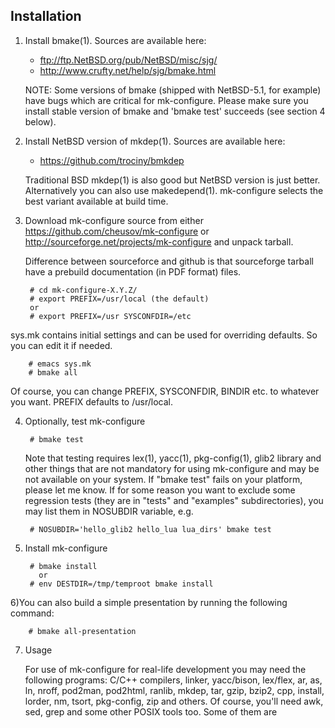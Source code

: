Installation
------------

1) Install bmake(1).
   Sources are available here:

   * ftp://ftp.NetBSD.org/pub/NetBSD/misc/sjg/
   * http://www.crufty.net/help/sjg/bmake.html

   NOTE: Some versions of bmake (shipped with NetBSD-5.1, for
   example) have bugs which are critical for mk-configure.
   Please make sure you install stable version of bmake and
   'bmake test' succeeds (see section 4 below).

2) Install NetBSD version of mkdep(1).
   Sources are available here:

   * https://github.com/trociny/bmkdep

   Traditional BSD mkdep(1) is also good but NetBSD version is just better.
   Alternatively you can also use makedepend(1). mk-configure
   selects the best variant available at build time.

3) Download mk-configure source from either
   https://github.com/cheusov/mk-configure or
   http://sourceforge.net/projects/mk-configure and unpack tarball.

   Difference between sourceforce and github is that sourceforge
   tarball have a prebuild documentation (in PDF format) files.

        # cd mk-configure-X.Y.Z/
        # export PREFIX=/usr/local (the default)
        or
        # export PREFIX=/usr SYSCONFDIR=/etc

sys.mk contains initial settings and can be used
for overriding defaults. So you can edit it if needed.

        # emacs sys.mk
        # bmake all

Of course, you can change PREFIX, SYSCONFDIR, BINDIR etc.
to whatever you want. PREFIX defaults to /usr/local.

4) Optionally, test mk-configure

        # bmake test

   Note that testing requires lex(1), yacc(1),
   pkg-config(1), glib2 library and other things
   that are not mandatory for using mk-configure
   and may be not available on your system.
   If "bmake test" fails on your platform, please let
   me know. If for some reason you want to exclude some
   regression tests (they are in "tests" and "examples"
   subdirectories), you may list them in NOSUBDIR variable,
   e.g.

        # NOSUBDIR='hello_glib2 hello_lua lua_dirs' bmake test

5) Install mk-configure

        # bmake install
          or
        # env DESTDIR=/tmp/temproot bmake install

6)You can also build a simple presentation by running the
  following command:

        # bmake all-presentation

7) Usage

   For use of mk-configure for real-life development you may need the
   following programs: C/C++ compilers, linker, yacc/bison, lex/flex,
   ar, as, ln, nroff, pod2man, pod2html, ranlib, mkdep, tar, gzip,
   bzip2, cpp, install, lorder, nm, tsort, pkg-config, zip and others.
   Of course, you'll need awk, sed, grep and some other POSIX tools
   too. Some of them are 
